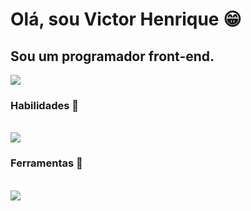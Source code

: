 <h1 align="start">Olá, sou Victor Henrique 😁</h1>
<h2 align="start">Sou um programador front-end.</h2>
<div align="start"> 
  <a href="https://www.linkedin.com/in//" target="_blank"><img src="https://img.shields.io/badge/-LinkedIn-%230077B5?style=for-the-badge&logo=linkedin&logoColor=white" target="_blank"></a> 
</div>
<h3 align="start">Habilidades 📝</h3>
<div align="start" valign="top"><br>
  <img src="https://skillicons.dev/icons?i=js,ts,html,css,react,sass,bootstrap,next,reactnative" />
</div>
<h3 align="start">Ferramentas 🔧</h3>
<div align="start" valign="top"><br>
  <img src="https://skillicons.dev/icons?i=figma,firebase,github," />
</div>
